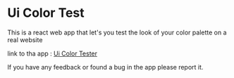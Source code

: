 # Ui Color Test

This is a react web app that let's you test the look of your color palette on a real website

link to tha app : [Ui Color Tester](https://ui-color-tester.netlify.app/)

If you have any feedback or found a bug in the app please report it.
